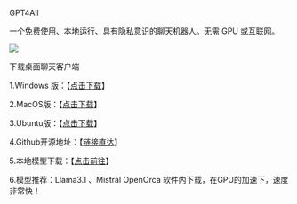 
GPT4All

一个免费使用、本地运行、具有隐私意识的聊天机器人。无需 GPU 或互联网。

![](https://www.freedidi.com/wp-content/uploads/2023/12/173253-.gif)

下载桌面聊天客户端

 

1.Windows 版：【[点击下载](https://www.nomic.ai/gpt4all)】

2.MacOS版：【[点击下载](https://gpt4all.io/installers/gpt4all-installer-darwin.dmg)】

3.Ubuntu版：【[点击下载](https://gpt4all.io/installers/gpt4all-installer-linux.run)】

4.Github开源地址：【[链接直达](https://github.com/nomic-ai/gpt4all)】

5.本地模型下载：【[点击前往](https://gpt4all.io/index.html)】

6.模型推荐：Llama3.1 、Mistral OpenOrca 软件内下载，在GPU的加速下，速度非常快！




